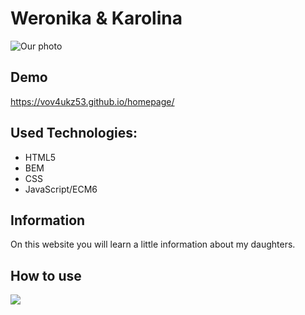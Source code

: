 # Weronika & Karolina

![Our photo](https://i.ibb.co/ZgFmmFB/W-K.jpg)

## Demo
https://vov4ukz53.github.io/homepage/

## Used Technologies:
- HTML5
- BEM
- CSS
- JavaScript/ECM6

## Information

On this website you will learn a little information about my daughters.

## How to use

![](https://i.ibb.co/7R3BCD3/Animation.gif)
